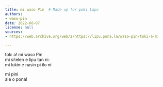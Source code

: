 ```yaml
---
title: mi waso Pin  # Made up for poki Lapo
authors:
- waso-pin
date: 2022-08-07
license: null
sources:
- https://web.archive.org/web/2/https://lipu.pona.la/waso-pin/toki-a-mi-waso-pin

---
```


toki a! mi waso Pin  
mi sitelen e lipu tan ni:  
mi lukin e nasin pi ilo ni  

mi pini  
ale o pona!
